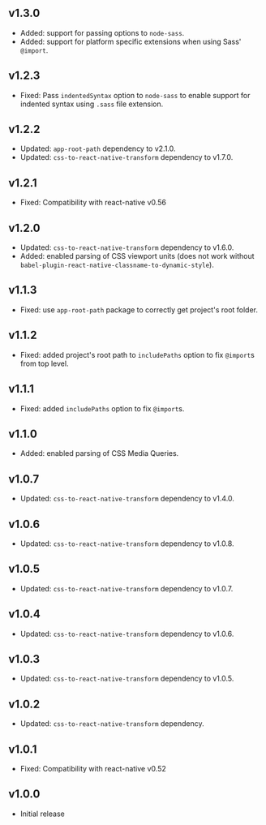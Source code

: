 ## v1.3.0

- Added: support for passing options to `node-sass`.
- Added: support for platform specific extensions when using Sass' `@import`.

## v1.2.3

- Fixed: Pass `indentedSyntax` option to `node-sass` to enable support for indented syntax using `.sass` file extension.

## v1.2.2

- Updated: `app-root-path` dependency to v2.1.0.
- Updated: `css-to-react-native-transform` dependency to v1.7.0.

## v1.2.1

- Fixed: Compatibility with react-native v0.56

## v1.2.0

- Updated: `css-to-react-native-transform` dependency to v1.6.0.
- Added: enabled parsing of CSS viewport units (does not work without `babel-plugin-react-native-classname-to-dynamic-style`).

## v1.1.3

- Fixed: use `app-root-path` package to correctly get project's root folder.

## v1.1.2

- Fixed: added project's root path to `includePaths` option to fix `@import`s from top level.

## v1.1.1

- Fixed: added `includePaths` option to fix `@import`s.

## v1.1.0

- Added: enabled parsing of CSS Media Queries.

## v1.0.7

- Updated: `css-to-react-native-transform` dependency to v1.4.0.

## v1.0.6

- Updated: `css-to-react-native-transform` dependency to v1.0.8.

## v1.0.5

- Updated: `css-to-react-native-transform` dependency to v1.0.7.

## v1.0.4

- Updated: `css-to-react-native-transform` dependency to v1.0.6.

## v1.0.3

- Updated: `css-to-react-native-transform` dependency to v1.0.5.

## v1.0.2

- Updated: `css-to-react-native-transform` dependency.

## v1.0.1

- Fixed: Compatibility with react-native v0.52

## v1.0.0

- Initial release
